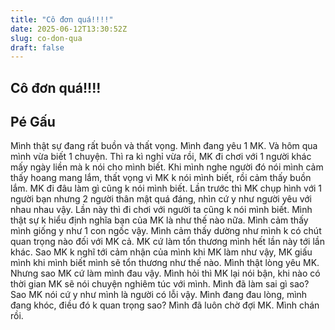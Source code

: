 ```yaml
---
title: "Cô đơn quá!!!!"
date: 2025-06-12T13:30:52Z
slug: co-don-qua
draft: false
---
```


## Cô đơn quá!!!!

## Pé Gấu

Mình thật sự đang rất buồn và thất vọng.
Mình đang yêu 1 MK. Và hôm qua mình vừa biết 1 chuyện. Thì ra kì nghỉ vừa rồi, MK đi chơi với 1 người khác mấy ngày liền mà k nói cho mình biết. Khi mình nghe người đó nói mình cảm thấy hoang mang lắm, thất vọng vì MK k nói mình biết, rồi cảm thấy buồn lắm.
MK đi đâu làm gì cũng k nói mình biết. Lần trước thì MK chụp hình với 1 người bạn nhưng 2 người thân mật quá đáng, nhìn cứ y như người yêu với nhau nhau vậy. Lần này thì đi chơi với người ta cũng k nói mình biết. Mình thật sự k hiểu định nghĩa bạn của MK là như thế nào nữa.
Mình cảm thấy mình giống y như 1 con ngốc vậy. Mình cảm thấy dường như mình k có chút quan trọng nào đối với MK cả. MK cứ làm tổn thương mình hết lần này tới lần khác. Sao MK k nghĩ tới cảm nhận của mình khi MK làm như vậy, MK giấu mình khi mình biết mình sẽ tổn thương như thế nào.
Mình thật lòng yêu MK. Nhưng sao MK cứ làm mình đau vậy.
Mình hỏi thì MK lại nói bận, khi nào có thời gian MK sẽ nói chuyện nghiêm túc với mình. Mình đã làm sai gì sao? Sao MK nói cứ y như mình là người có lỗi vậy. Mình đang đau lòng, mình đang khóc, điều đó k quan trọng sao?
Mình đã luôn chờ đợi MK. Mình chán rồi.